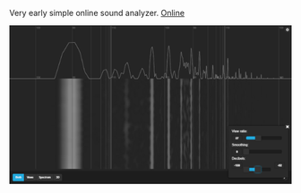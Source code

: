 Very early simple online sound analyzer.
[Online](https://sndanalyzer.herokuapp.com/)

![alt text](https://github.com/cyberbrun/sa/blob/master/img/scr.png)